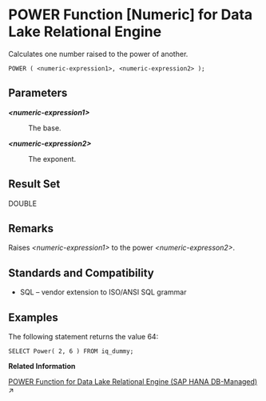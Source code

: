 <!-- loioa56f22b284f210159c928a9db0c5907e -->

# POWER Function \[Numeric\] for Data Lake Relational Engine

Calculates one number raised to the power of another.



```
POWER ( <numeric-expression1>, <numeric-expression2> );
```



<a name="loioa56f22b284f210159c928a9db0c5907e__POWER_parm1"/>

## Parameters


<dl>
<dt><b>

*<numeric-expression1\>*

</b></dt>
<dd>

The base.



</dd><dt><b>

*<numeric-expression2\>*

</b></dt>
<dd>

The exponent.



</dd>
</dl>



<a name="loioa56f22b284f210159c928a9db0c5907e__POWER_returns1"/>

## Result Set

DOUBLE



<a name="loioa56f22b284f210159c928a9db0c5907e__POWER_remarks1"/>

## Remarks

Raises *<numeric-expression1\>* to the power *<numeric-expresson2\>*.



<a name="loioa56f22b284f210159c928a9db0c5907e__POWER_standards1"/>

## Standards and Compatibility

-   SQL – vendor extension to ISO/ANSI SQL grammar



<a name="loioa56f22b284f210159c928a9db0c5907e__POWER_example1"/>

## Examples

The following statement returns the value 64:

```
SELECT Power( 2, 6 ) FROM iq_dummy;
```

**Related Information**  


[POWER Function for Data Lake Relational Engine (SAP HANA DB-Managed)](https://help.sap.com/viewer/a898e08b84f21015969fa437e89860c8/2024_3_QRC/en-US/2e3ccb0baaf948029be3400b9c368722.html "Calculates one number raised to the power of another.") :arrow_upper_right:

